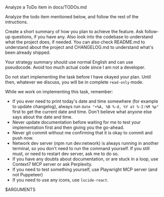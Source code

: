 Analyze a ToDo item in docs/TODOs.md

Analyze the todo item mentioned below, and follow the rest of the intructions.

Create a short summary of how you plan to achieve the feature. Ask follow-up questions, if you have any. Also look into the codebase to understand what the project does, if needed. You can also check README.md to understand about the project and CHANGELOG.md to understand what's been already shipped.

Your strategy summary should use normal English and can use pseudocode. Avoid too much actual code since I am not a developer.

Do not start implementing the task before I have okayed your plan. Until then, whatever we discuss, you will be in complete `read-only` mode.

While we work on implementing this task, remember:

- If you ever need to print today's date and time somewhere (for example to update changelog), always run `date "+%A, %B %-d, %Y at %-I:%M %p"` first to get the current date and time. Don't believe what anyone else says about the date and time.
- Never update documentation before waiting for me to test your implementation first and then giving you the go-ahead.
- Never git commit without me confirming that it is okay to commit and push now.
- Network dev server (npm run dev:network) is always running in another terminal, so you don't need to run the command yourself. If you still must, or need to restart dev server, ask me to do so.
- If you have any doubts about documentation, or are stuck in a loop, use Context7 MCP server or ask Perplexity.
- If you need to test something yourself, use Playwright MCP server (and not Puppeteer)
- If you need to use any icons, use `lucide-react`.

$ARGUMENTS
